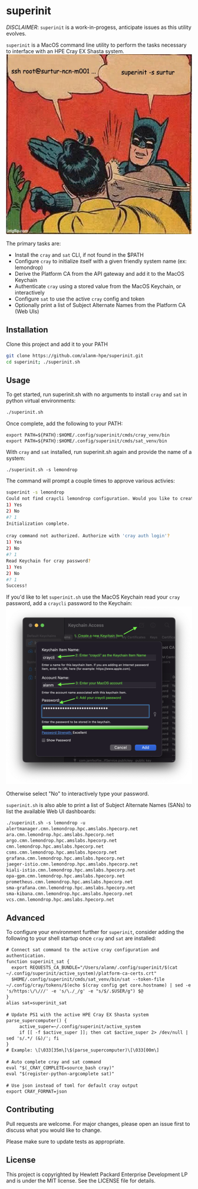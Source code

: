 # superinit

*DISCLAIMER*: `superinit` is a work-in-progess, anticipate issues as this utility evolves.

`superinit` is a MacOS command line utility to perform the tasks necessary to interface with an HPE Cray EX Shasta system.
![Be like Batman, use superinit instead of ssh](superinit.jpeg "Be like batman, use superinit instead of ssh")

The primary tasks are:
* Install the `cray` and `sat` CLI, if not found in the $PATH
* Configure `cray` to initialize itself with a given friendly system name (ex: lemondrop)
* Derive the Platform CA from the API gateway and add it to the MacOS Keychain
* Authenticate `cray` using a stored value from the MacOS Keychain, or interactively
* Configure `sat` to use the active `cray` config and token
* Optionally print a list of Subject Alternate Names from the Platform CA (Web UIs)

## Installation

Clone this project and add it to your PATH

```bash
git clone https://github.com/alanm-hpe/superinit.git
cd superinit; ./superinit.sh
```

## Usage

To get started, run superinit.sh with no arguments to install `cray` and `sat` in python virtual environments:
```bash
./superinit.sh
```

Once complete, add the following to your PATH:
```
export PATH=${PATH}:$HOME/.config/superinit/cmds/cray_venv/bin
export PATH=${PATH}:$HOME/.config/superinit/cmds/sat_venv/bin
```

With `cray` and `sat` installed, run superinit.sh again and provide the name of a system:
```
./superinit.sh -s lemondrop
```

The command will prompt a couple times to approve various activies:
```bash
superinit -s lemondrop
Could not find craycli lemondrop configuration. Would you like to create one?
1) Yes
2) No
#? 1
Initialization complete.

cray command not authorized. Authorize with 'cray auth login'?
1) Yes
2) No
#? 1
Read Keychain for cray password?
1) Yes
2) No
#? 1
Success!
```
If you'd like to let `superinit.sh` use the MacOS Keychain read your `cray` password, add a `craycli` password to the Keychain:
![Adding a Keychain Password](add_keychain_password.png "Adding a Keychain Password")

Otherwise select "No" to interactively type your password. 

`superinit.sh` is also able to print a list of Subject Alternate Names (SANs) to list the available Web UI dashboards:
```
./superinit.sh -s lemondrop -u
alertmanager.cmn.lemondrop.hpc.amslabs.hpecorp.net
ara.cmn.lemondrop.hpc.amslabs.hpecorp.net
argo.cmn.lemondrop.hpc.amslabs.hpecorp.net
cmn.lemondrop.hpc.amslabs.hpecorp.net
csms.cmn.lemondrop.hpc.amslabs.hpecorp.net
grafana.cmn.lemondrop.hpc.amslabs.hpecorp.net
jaeger-istio.cmn.lemondrop.hpc.amslabs.hpecorp.net
kiali-istio.cmn.lemondrop.hpc.amslabs.hpecorp.net
opa-gpm.cmn.lemondrop.hpc.amslabs.hpecorp.net
prometheus.cmn.lemondrop.hpc.amslabs.hpecorp.net
sma-grafana.cmn.lemondrop.hpc.amslabs.hpecorp.net
sma-kibana.cmn.lemondrop.hpc.amslabs.hpecorp.net
vcs.cmn.lemondrop.hpc.amslabs.hpecorp.net
```

## Advanced

To configure your environment further for `superinit`, consider adding the following to your shell startup once `cray` and `sat` are installed:
```
# Connect sat command to the active cray configuration and authentication.
function superinit_sat {
  export REQUESTS_CA_BUNDLE="/Users/alanm/.config/superinit/$(cat ~/.config/superinit/active_system)/platform-ca-certs.crt"
  $HOME/.config/superinit/cmds/sat_venv/bin/sat --token-file ~/.config/cray/tokens/$(echo $(cray config get core.hostname) | sed -e 's/https:\/\///' -e 's/\./_/g' -e "s/$/.$USER/g") $@
}
alias sat=superinit_sat

# Update PS1 with the active HPE Cray EX Shasta system
parse_supercomputer() {
     active_super=~/.config/superinit/active_system
     if [[ -f $active_super ]]; then cat $active_super 2> /dev/null | sed 's/.*/ (&)/'; fi
}
# Example: \[\033[35m\]\$(parse_supercomputer)\[\033[00m\]

# Auto complete cray and sat command
eval "$(_CRAY_COMPLETE=source_bash cray)"
eval "$(register-python-argcomplete sat)"

# Use json instead of toml for default cray output
export CRAY_FORMAT=json
```

## Contributing

Pull requests are welcome. For major changes, please open an issue first
to discuss what you would like to change.

Please make sure to update tests as appropriate.

## License

This project is copyrighted by Hewlett Packard Enterprise Development LP and is under the MIT license. See the LICENSE file for details.
